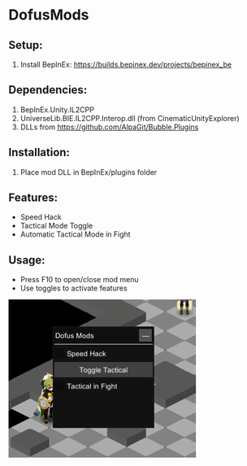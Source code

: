 # DofusMods


## Setup:

1. Install BepInEx: https://builds.bepinex.dev/projects/bepinex_be

## Dependencies:

1. BepInEx.Unity.IL2CPP
2. UniverseLib.BIE.IL2CPP.Interop.dll (from CinematicUnityExplorer)
3. DLLs from https://github.com/AlpaGit/Bubble.Plugins

## Installation:

1. Place mod DLL in BepInEx/plugins folder

## Features:

- Speed Hack
- Tactical Mode Toggle
- Automatic Tactical Mode in Fight

## Usage:

- Press F10 to open/close mod menu
- Use toggles to activate features


![Demo](https://github.com/Azzary/DofusMods/blob/main/Img/cap.png)
